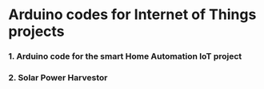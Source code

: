 # Arduino codes for Internet of Things projects

### 1. Arduino code for the smart Home Automation IoT project
### 2. Solar Power Harvestor
